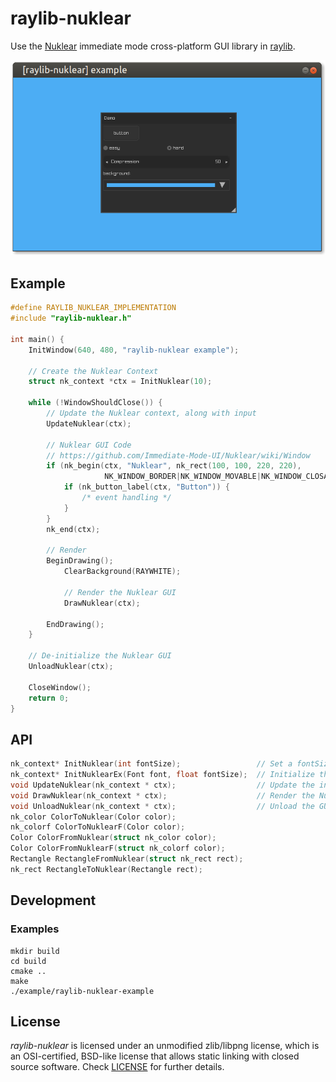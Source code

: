 # raylib-nuklear

Use the [Nuklear](https://github.com/Immediate-Mode-UI/Nuklear) immediate mode cross-platform GUI library in [raylib](https://www.raylib.com/).

[![raylib-nuklear-example Screenshot](examples/raylib-nuklear-example.png)](examples)

## Example

``` c
#define RAYLIB_NUKLEAR_IMPLEMENTATION
#include "raylib-nuklear.h"

int main() {
    InitWindow(640, 480, "raylib-nuklear example");

    // Create the Nuklear Context
    struct nk_context *ctx = InitNuklear(10);

    while (!WindowShouldClose()) {
        // Update the Nuklear context, along with input
        UpdateNuklear(ctx);

        // Nuklear GUI Code
        // https://github.com/Immediate-Mode-UI/Nuklear/wiki/Window
        if (nk_begin(ctx, "Nuklear", nk_rect(100, 100, 220, 220),
                     NK_WINDOW_BORDER|NK_WINDOW_MOVABLE|NK_WINDOW_CLOSABLE)) {
            if (nk_button_label(ctx, "Button")) {
                /* event handling */
            }
        }
        nk_end(ctx);

        // Render
        BeginDrawing();
            ClearBackground(RAYWHITE);

            // Render the Nuklear GUI
            DrawNuklear(ctx);

        EndDrawing();
    }

    // De-initialize the Nuklear GUI
    UnloadNuklear(ctx);

    CloseWindow();
    return 0;
}
```

## API

``` c
nk_context* InitNuklear(int fontSize);                 // Set a fontSize of 0 for the default of 10
nk_context* InitNuklearEx(Font font, float fontSize);  // Initialize the Nuklear context with a custom font
void UpdateNuklear(nk_context * ctx);                  // Update the input state and internal components
void DrawNuklear(nk_context * ctx);                    // Render the Nuklear GUI on the screen
void UnloadNuklear(nk_context * ctx);                  // Unload the GUI
nk_color ColorToNuklear(Color color);
nk_colorf ColorToNuklearF(Color color);
Color ColorFromNuklear(struct nk_color color);
Color ColorFromNuklearF(struct nk_colorf color);
Rectangle RectangleFromNuklear(struct nk_rect rect);
nk_rect RectangleToNuklear(Rectangle rect);
```

## Development

### Examples
```
mkdir build
cd build
cmake ..
make
./example/raylib-nuklear-example
```

## License

*raylib-nuklear* is licensed under an unmodified zlib/libpng license, which is an OSI-certified, BSD-like license that allows static linking with closed source software. Check [LICENSE](LICENSE) for further details.
